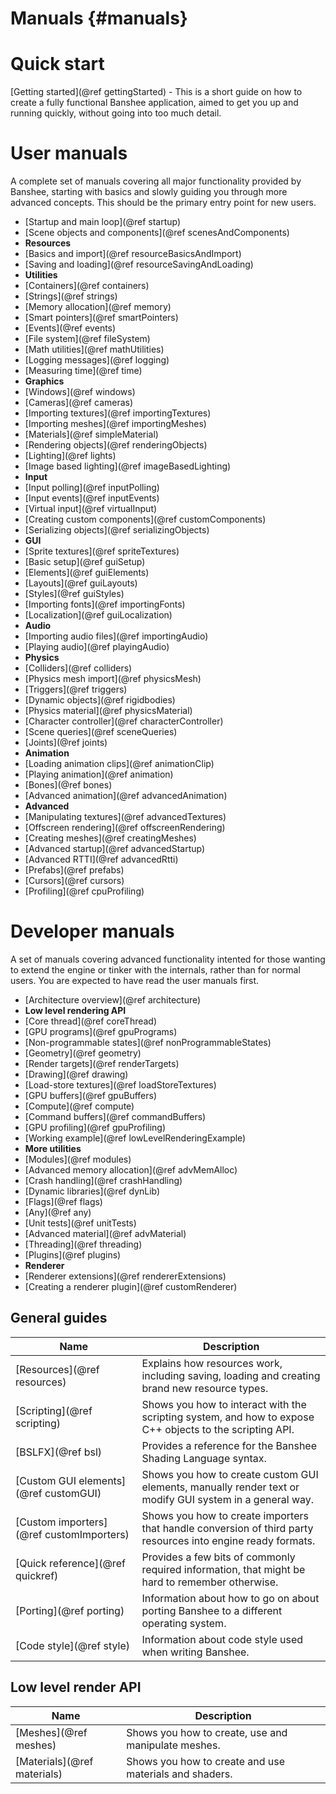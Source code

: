 Manuals									{#manuals}
===============

# Quick start
[Getting started](@ref gettingStarted) - This is a short guide on how to create a fully functional Banshee application, aimed to get you up and running quickly, without going into too much detail.

# User manuals
A complete set of manuals covering all major functionality provided by Banshee, starting with basics and slowly guiding you through more advanced concepts. This should be the primary entry point for new users.
- [Startup and main loop](@ref startup)
- [Scene objects and components](@ref scenesAndComponents)
- **Resources**
 - [Basics and import](@ref resourceBasicsAndImport)
 - [Saving and loading](@ref resourceSavingAndLoading)
- **Utilities**
 - [Containers](@ref containers)
 - [Strings](@ref strings)
 - [Memory allocation](@ref memory)
 - [Smart pointers](@ref smartPointers) 
 - [Events](@ref events)
 - [File system](@ref fileSystem) 
 - [Math utilities](@ref mathUtilities)
 - [Logging messages](@ref logging)
 - [Measuring time](@ref time)
- **Graphics**
 - [Windows](@ref windows)
 - [Cameras](@ref cameras)
 - [Importing textures](@ref importingTextures)
 - [Importing meshes](@ref importingMeshes)
 - [Materials](@ref simpleMaterial)
 - [Rendering objects](@ref renderingObjects)
 - [Lighting](@ref lights)
 - [Image based lighting](@ref imageBasedLighting)
- **Input**
 - [Input polling](@ref inputPolling) 
 - [Input events](@ref inputEvents) 
 - [Virtual input](@ref virtualInput)
- [Creating custom components](@ref customComponents)
- [Serializing objects](@ref serializingObjects)
- **GUI**
 - [Sprite textures](@ref spriteTextures)
 - [Basic setup](@ref guiSetup)
 - [Elements](@ref guiElements)
 - [Layouts](@ref guiLayouts)
 - [Styles](@ref guiStyles)
 - [Importing fonts](@ref importingFonts)
 - [Localization](@ref guiLocalization)
- **Audio**
 - [Importing audio files](@ref importingAudio)
 - [Playing audio](@ref playingAudio)
- **Physics**
 - [Colliders](@ref colliders)
 - [Physics mesh import](@ref physicsMesh)
 - [Triggers](@ref triggers)
 - [Dynamic objects](@ref rigidbodies)
 - [Physics material](@ref physicsMaterial)
 - [Character controller](@ref characterController)
 - [Scene queries](@ref sceneQueries)
 - [Joints](@ref joints)
- **Animation**
 - [Loading animation clips](@ref animationClip)
 - [Playing animation](@ref animation)
 - [Bones](@ref bones)
 - [Advanced animation](@ref advancedAnimation)
- **Advanced**
 - [Manipulating textures](@ref advancedTextures)
 - [Offscreen rendering](@ref offscreenRendering)
 - [Creating meshes](@ref creatingMeshes)
 - [Advanced startup](@ref advancedStartup)
 - [Advanced RTTI](@ref advancedRtti)
 - [Prefabs](@ref prefabs)
 - [Cursors](@ref cursors)
 - [Profiling](@ref cpuProfiling)
 
# Developer manuals
A set of manuals covering advanced functionality intented for those wanting to extend the engine or tinker with the internals, rather than for normal users. You are expected to have read the user manuals first.
- [Architecture overview](@ref architecture) 
- **Low level rendering API**
 - [Core thread](@ref coreThread)
 - [GPU programs](@ref gpuPrograms)
 - [Non-programmable states](@ref nonProgrammableStates)
 - [Geometry](@ref geometry)
 - [Render targets](@ref renderTargets)
 - [Drawing](@ref drawing) 
 - [Load-store textures](@ref loadStoreTextures)
 - [GPU buffers](@ref gpuBuffers)
 - [Compute](@ref compute)
 - [Command buffers](@ref commandBuffers)
 - [GPU profiling](@ref gpuProfiling)
 - [Working example](@ref lowLevelRenderingExample)
- **More utilities**
 - [Modules](@ref modules)
 - [Advanced memory allocation](@ref advMemAlloc)
 - [Crash handling](@ref crashHandling)
 - [Dynamic libraries](@ref dynLib)
 - [Flags](@ref flags)
 - [Any](@ref any) 
 - [Unit tests](@ref unitTests)
- [Advanced material](@ref advMaterial)
- [Threading](@ref threading)
- [Plugins](@ref plugins)
- **Renderer**
 - [Renderer extensions](@ref rendererExtensions)
 - [Creating a renderer plugin](@ref customRenderer)
 
 
## General guides
Name                                      | Description
------------------------------------------|-------------
[Resources](@ref resources)  			  | Explains how resources work, including saving, loading and creating brand new resource types.
[Scripting](@ref scripting)               | Shows you how to interact with the scripting system, and how to expose C++ objects to the scripting API.
[BSLFX](@ref bsl)    	  		  		  | Provides a reference for the Banshee Shading Language syntax.
[Custom GUI elements](@ref customGUI)     | Shows you how to create custom GUI elements, manually render text or modify GUI system in a general way.
[Custom importers](@ref customImporters)  | Shows you how to create importers that handle conversion of third party resources into engine ready formats.
[Quick reference](@ref quickref)          | Provides a few bits of commonly required information, that might be hard to remember otherwise.
[Porting](@ref porting)                   | Information about how to go on about porting Banshee to a different operating system.
[Code style](@ref style)                  | Information about code style used when writing Banshee.

## Low level render API

Name                                      | Description
------------------------------------------|-------------
[Meshes](@ref meshes)                     | Shows you how to create, use and manipulate meshes.
[Materials](@ref materials)				  | Shows you how to create and use materials and shaders.